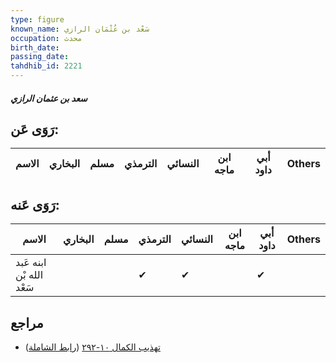 ```yaml
---
type: figure
known_name: سَعْد بن عُثْمَان الرازي
occupation: محدث
birth_date:
passing_date:
tahdhib_id: 2221
---
```

##### سعد بن عثمان الرازي

## رَوَى عَن:
| الاسم | البخاري | مسلم | الترمذي | النسائي | ابن ماجه | أبي داود | Others |
| ----- | ------- | ---- | ------- | ------- | -------- | -------- | ------ |
## رَوَى عَنه:
| الاسم                    | البخاري | مسلم | الترمذي | النسائي | ابن ماجه | أبي داود | Others |
| ------------------------ | ------- | ---- | ------- | ------- | -------- | -------- | ------ |
| ابنه عَبد الله بْن سَعْد |         |      | ✔       | ✔       |          | ✔        |        |
## مراجع
- [تهذيب الكمال ١٠-٢٩٢](obsidian://open?vault=Tahdhib-al-Kamal&file=Figures/٢٢٢١-سعد%20بن%20عثمان%20الرازي) ([رابط الشاملة](https://shamela.ws/book/3722/5064))